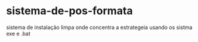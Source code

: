 # sistema-de-pos-formata
sistema de instalação limpa onde concentra a estrategeia usando os sistma exe e .bat 

